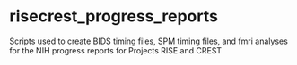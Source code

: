 # risecrest_progress_reports
Scripts used to create BIDS timing files, SPM timing files, and fmri analyses for the NIH progress reports for Projects RISE and CREST
